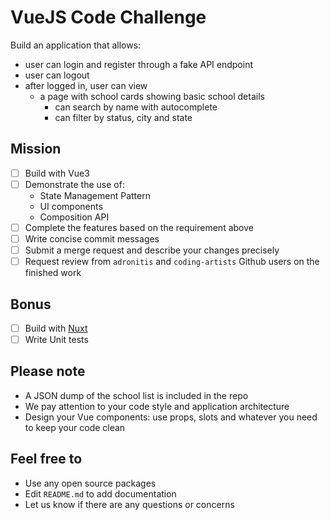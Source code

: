 # VueJS Code Challenge
Build an application that allows:
- user can login and register through a fake API endpoint
- user can logout
- after logged in, user can view 
	- a page with school cards showing basic school details
		- can search by name with autocomplete
		- can filter by status, city and state

## Mission
- [ ] Build with Vue3
- [ ] Demonstrate the use of:
	* State Management Pattern
	* UI components
	* Composition API
- [ ] Complete the features based on the requirement above
- [ ] Write concise commit messages
- [ ] Submit a merge request and describe your changes precisely
- [ ] Request review from  `adronitis`  and  `coding-artists`  Github users on the finished work

## Bonus
- [ ] Build with [Nuxt](https://nuxtjs.org/)
- [ ] Write Unit tests

## Please note
- A JSON dump of the school list is included in the repo
- We pay attention to your code style and application architecture
- Design your Vue components: use props, slots and whatever you need to keep your code clean

## Feel free to
- Use any open source packages
- Edit `README.md` to add documentation
- Let us know if there are any questions or concerns
